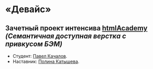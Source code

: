 # «Девайс»
Зачетный проект интенсива [htmlAcademy](https://htmlacademy.ru/intensive/htmlcss)  
_(Семантичная доступная верстка с привкусом БЭМ)_
---
* Студент: [Павел Качалов](https://up.htmlacademy.ru/htmlcss/19/user/235268).
* Наставник: [Полина Катышева](https://htmlacademy.ru/profile/polina).

